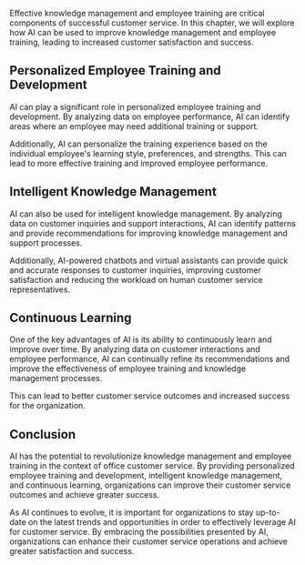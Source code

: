 
Effective knowledge management and employee training are critical components of successful customer service. In this chapter, we will explore how AI can be used to improve knowledge management and employee training, leading to increased customer satisfaction and success.

Personalized Employee Training and Development
----------------------------------------------

AI can play a significant role in personalized employee training and development. By analyzing data on employee performance, AI can identify areas where an employee may need additional training or support.

Additionally, AI can personalize the training experience based on the individual employee's learning style, preferences, and strengths. This can lead to more effective training and improved employee performance.

Intelligent Knowledge Management
--------------------------------

AI can also be used for intelligent knowledge management. By analyzing data on customer inquiries and support interactions, AI can identify patterns and provide recommendations for improving knowledge management and support processes.

Additionally, AI-powered chatbots and virtual assistants can provide quick and accurate responses to customer inquiries, improving customer satisfaction and reducing the workload on human customer service representatives.

Continuous Learning
-------------------

One of the key advantages of AI is its ability to continuously learn and improve over time. By analyzing data on customer interactions and employee performance, AI can continually refine its recommendations and improve the effectiveness of employee training and knowledge management processes.

This can lead to better customer service outcomes and increased success for the organization.

Conclusion
----------

AI has the potential to revolutionize knowledge management and employee training in the context of office customer service. By providing personalized employee training and development, intelligent knowledge management, and continuous learning, organizations can improve their customer service outcomes and achieve greater success.

As AI continues to evolve, it is important for organizations to stay up-to-date on the latest trends and opportunities in order to effectively leverage AI for customer service. By embracing the possibilities presented by AI, organizations can enhance their customer service operations and achieve greater satisfaction and success.
